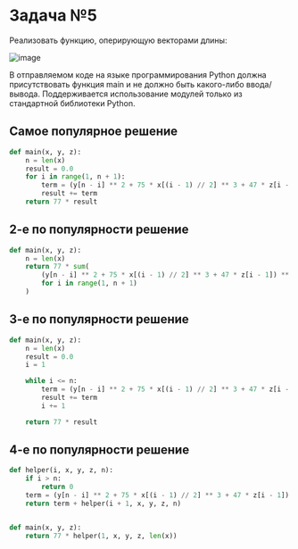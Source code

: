 #  Задача №5
Реализовать функцию, оперирующую векторами длины:

![image](https://github.com/user-attachments/assets/5980c7f1-92a7-47ef-af1b-05cda12089ff)

В отправляемом коде на языке программирования Python должна присутствовать функция main и не должно быть какого-либо ввода/вывода. Поддерживается использование модулей только из стандартной библиотеки Python.

## Самое популярное решение

```python
def main(x, y, z):
    n = len(x)
    result = 0.0
    for i in range(1, n + 1):
        term = (y[n - i] ** 2 + 75 * x[(i - 1) // 2] ** 3 + 47 * z[i - 1]) ** 4
        result += term
    return 77 * result

```

## 2-е по популярности решение

```python
def main(x, y, z):
    n = len(x)
    return 77 * sum(
        (y[n - i] ** 2 + 75 * x[(i - 1) // 2] ** 3 + 47 * z[i - 1]) ** 4
        for i in range(1, n + 1)
    )

```
## 3-е по популярности решение

```python
def main(x, y, z):
    n = len(x)
    result = 0.0
    i = 1

    while i <= n:
        term = (y[n - i] ** 2 + 75 * x[(i - 1) // 2] ** 3 + 47 * z[i - 1]) ** 4
        result += term
        i += 1

    return 77 * result

```

## 4-е по популярности решение

```python
def helper(i, x, y, z, n):
    if i > n:
        return 0
    term = (y[n - i] ** 2 + 75 * x[(i - 1) // 2] ** 3 + 47 * z[i - 1]) ** 4
    return term + helper(i + 1, x, y, z, n)


def main(x, y, z):
    return 77 * helper(1, x, y, z, len(x))

```
